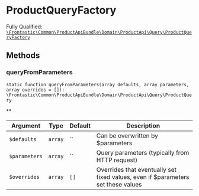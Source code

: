 #  ProductQueryFactory

Fully Qualified: [`\Frontastic\Common\ProductApiBundle\Domain\ProductApi\Query\ProductQueryFactory`](../../../../../../src/php/ProductApiBundle/Domain/ProductApi/Query/ProductQueryFactory.php)




## Methods

### queryFromParameters

`static function queryFromParameters(array defaults, array parameters, array overrides = []): \Frontastic\Common\ProductApiBundle\Domain\ProductApi\Query\ProductQuery`




**

Argument|Type|Default|Description
--------|----|-------|-----------
`$defaults`|`array`|``|Can be overwritten by $parameters
`$parameters`|`array`|``|Query parameters (typically from HTTP request)
`$overrides`|`array`|`[]`|Overrides that eventually set fixed values, even if $parameters set these values

